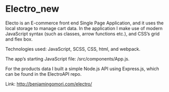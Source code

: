 # Electro_new

Electo is an E-commerce front end Single Page Application, and it uses the local storage to manage cart data.
In the application I make use of modern JavaScript syntax (such as classes, arrow functions etc.), and CSS’s grid and flex box. 

Technologies used:
JavaScript, SCSS, CSS, html, and  webpack.

The app’s starting JavaScript file: /src/components/App.js.

For the products data I built a simple Node.js API using Express.js, which can be found in the ElectroAPI repo.

Link: http://benjamingomori.com/electro/


